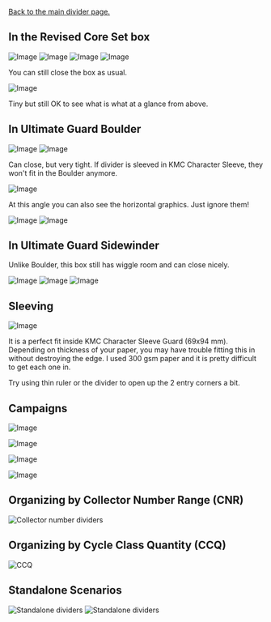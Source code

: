 [Back to the main divider page.](/divider)

## In the Revised Core Set box

![Image](../../../static/image/documentation/divider/main-1.jpg)
![Image](../../../static/image/documentation/divider/main-2.jpg)
![Image](../../../static/image/documentation/divider/box-1.jpg)
![Image](../../../static/image/documentation/divider/box-2.jpg)

You can still close the box as usual.

![Image](../../../static/image/documentation/divider/box-3.jpg)

Tiny but still OK to see what is what at a glance from above.

## In Ultimate Guard Boulder

![Image](../../../static/image/documentation/divider/boulder-1.jpg)
![Image](../../../static/image/documentation/divider/boulder-2.jpg)

Can close, but very tight. If divider is sleeved in KMC Character Sleeve, they won't fit in the Boulder anymore.

![Image](../../../static/image/documentation/divider/boulder-3.jpg)

At this angle you can also see the horizontal graphics. Just ignore them!

![Image](../../../static/image/documentation/divider/boulder-4.jpg)
![Image](../../../static/image/documentation/divider/boulder-5.jpg)

## In Ultimate Guard Sidewinder

Unlike Boulder, this box still has wiggle room and can close nicely.

![Image](../../../static/image/documentation/divider/sidewinder-1.jpg)
![Image](../../../static/image/documentation/divider/sidewinder-2.jpg)
![Image](../../../static/image/documentation/divider/sidewinder-3.jpg)

## Sleeving

![Image](../../../static/image/documentation/divider/sleeve-1.jpg)

It is a perfect fit inside KMC Character Sleeve Guard (69x94 mm). Depending on thickness of your paper, you may have trouble fitting this in without destroying the edge. I used 300 gsm paper and it is pretty difficult to get each one in.

Try using thin ruler or the divider to open up the 2 entry corners a bit.

## Campaigns

![Image](../../../static/image/documentation/divider/ptc-1.jpg)

![Image](../../../static/image/documentation/divider/eote-1.jpg)

![Image](../../../static/image/documentation/divider/eote-2.jpg)

![Image](../../../static/image/documentation/divider/eote-3.jpg)

## Organizing by Collector Number Range (CNR)

![Collector number dividers](../../../static/image/documentation/divider/cnr-1.jpg)

## Organizing by Cycle Class Quantity (CCQ)

![CCQ](../../../static/image/documentation/divider/ccq.jpg)

## Standalone Scenarios

![Standalone dividers](../../../static/image/documentation/divider/standalone-2.jpg)
![Standalone dividers](../../../static/image/documentation/divider/standalone-1.jpg)